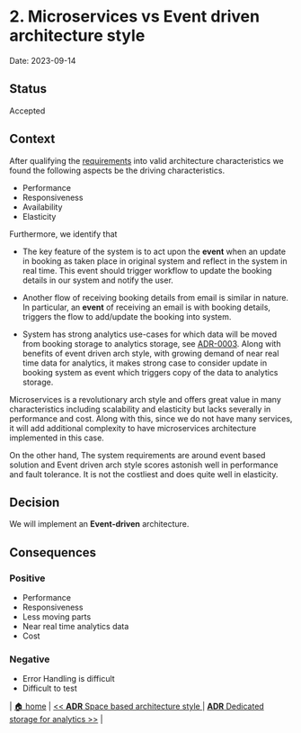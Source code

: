 # 2. Microservices vs Event driven architecture style

Date: 2023-09-14

## Status

Accepted

## Context


After qualifying the  [requirements](/doc/md/arch-char.md) into valid architecture characteristics 
we found the following aspects be the driving characteristics.

- Performance
- Responsiveness
- Availability
- Elasticity

Furthermore, we identify that

- The key feature of the system is to act upon the **event** when an update in booking as taken place in original system and reflect in the system in real time. This event should trigger workflow to update the booking details in our system and notify the user.

- Another flow of receiving booking details from email is similar in nature. In particular, an **event** of receiving an email is with booking details, triggers the flow to add/update the booking into system. 

- System has strong analytics use-cases for which data will be moved from booking storage to analytics storage, see [ADR-0003](/doc/adr/0003-dedicated-db-for-analytics-usage.md). Along with benefits of event driven arch style, with growing demand of near real time data for analytics, it makes strong case to consider update in booking system as event which triggers copy of the data to analytics storage. 

Microservices is a revolutionary arch style and offers great value in many characteristics including scalability and elasticity but lacks severally in performance and cost. Along with this, since we do not have many services, it will add additional complexity to have microservices architecture implemented in this case. 

On the other hand, The system requirements are around event based solution and Event driven arch style scores astonish well in performance and fault tolerance. It is not the costliest and does quite well in elasticity. 

## Decision

We will implement an **Event-driven** architecture.

## Consequences

### Positive

- Performance
- Responsiveness
- Less moving parts
- Near real time analytics data
- Cost

### Negative

- Error Handling is difficult
- Difficult to test

| [🏠 home](../../README.md#adr) | [<< **ADR** Space based architecture style ](./0001-arch-style-space-based.md) | [**ADR** Dedicated storage for analytics >>](./0003-dedicated-db-for-analytics-usage.md) |